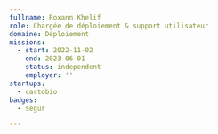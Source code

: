 ```yaml
---
fullname: Roxann Khelif
role: Chargée de déploiement & support utilisateur
domaine: Déploiement
missions:
  - start: 2022-11-02
    end: 2023-06-01
    status: independent
    employer: ''
startups:
  - cartobio
badges:
  - segur

---
```

